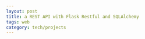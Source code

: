 ```yaml
---
layout: post
title: a REST API with Flask Restful and SQLAlchemy
tags: web
category: tech/projects
---
```


<script src="https://gist.github.com/selimslab/24bb989f97b61d77ff58e71672d530ce.js"></script>